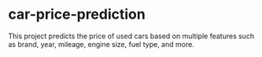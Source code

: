 # car-price-prediction
This project predicts the price of used cars based on multiple features such as brand, year, mileage, engine size, fuel type, and more.
